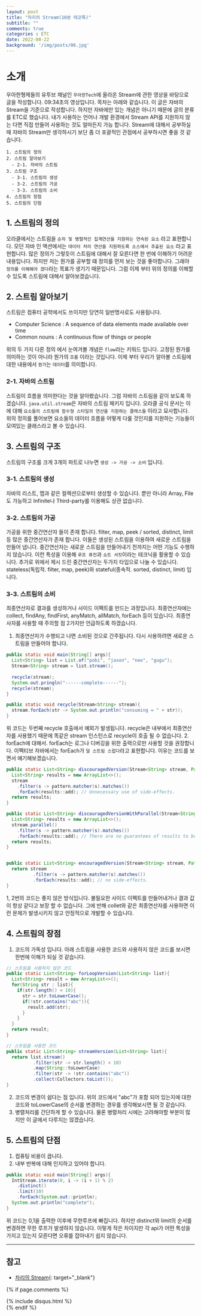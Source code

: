 ```yaml
---
layout: post
title: "차리의 Stream(10분 테코톡)"
subtitle: ""
comments: true
categories : ETC
date: 2022-08-22
background: '/img/posts/06.jpg'
---
```


# 소개
우아한형제들의 유투브 채널인 `우아한Tech`에 올라온 Stream에 관한 영상을 바탕으로 글을 작성합니다.
09:34초의 영상입니다.
목차는 아래와 같습니다.
이 글은 자바의 Stream을 기준으로 작성합니다.
하지만 자바에만 있는 개념은 아니기 때문에 글의 분류를 ETC로 했습니다.
내가 사용하는 언어나 개발 환경에서 Stream API를 지원하지 않는 다면 직접 만들어 사용하는 것도 얼마든지 가능 합니다.
Stream에 대해서 공부하실 때 자바의 Stream만 생각하시기 보단 좀 더 포괄적인 관점에서 공부하시면 좋을 것 같습니다.
```
1. 스트림의 정의
2. 스트림 알아보기
  - 2-1. 자바의 스트림
3. 스트림 구조
  - 3-1. 스트림의 생성
  - 3-2. 스트림의 가공
  - 3-3. 스트림의 소비
4. 스트림의 장점
5. 스트림의 단점
```

## 1. 스트림의 정의
오라클에서는 스트림을 `순차 및 병렬적인 집계연산을 지원하는 연속된 요소` 라고 표현합니다.
모던 자바 인 액션에서는 `데이터 처리 연산을 지원하도록 소스에서 추출된 요소` 라고 표현합니다.
많은 정의가 그렇듯이 스트림에 대해서 잘 모른다면 한 번에 이해하기 어려운 내용입니다.
하지만 저는 뭔가를 공부할 떄 정의를 먼저 보는 것을 좋아합니다.
그래야 `정의를 이해해야 겠다`라는 목표가 생기기 때문입니다.
그럼 이제 부터 위의 정의를 이해할 수 있도록 스트림에 대해서 알아보겠습니다.

## 2. 스트림 알아보기
스트림은 컴퓨터 공학에서도 쓰이지만 당연히 일반명사로도 사용됩니다.
- Computer Science : A sequence of data elements made available over time
- Common nouns : A continuous flow of things or people

위의 두 가지 다른 정의 에서 눈여겨볼 개념은 `flow`라는 키워드 입니다.
고정된 뭔가를 의미하는 것이 아니라 뭔가의 `흐름` 이라는 것입니다.
이제 부터 우리가 알아볼 스트림에 대한 내용에서 `뭔가`는 `데이터`를 의미합니다.

### 2-1. 자바의 스트림
스트림이 흐름을 의미한다는 것을 알아봤습니다.
그럼 자바의 스트림을 같이 보도록 하겠습니다.
`java.util.stream`은 자바의 스트림 패키지 입니다.
오라클 공식 문서는 이에 대해 `요소들의 스트림에 함수형 스타일의 연산을 지원하는 클래스들` 이라고 묘사합니다.
위의 정의를 풀어보면 요소들의 데이터 흐름을 어떻게 다룰 것인지를 지원하는 기능들이 모여있는 클래스라고 볼 수 있습니다.

## 3. 스트림의 구조
스트림의 구조를 크게 3개의 파트로 나누면 `생성 -> 가공 -> 소비` 입니다.

### 3-1. 스트림의 생성
자바의 리스트, 맵과 같은 컬렉션으로부터 생성할 수 있습니다.
뿐만 아니라 Array, File도 가능하고 Infinite나 Third-party를 이용해도 상관 없습니다.

### 3-2. 스트림의 가공
가공을 위한 중간연산자 들이 존재 합니다.
filter, map, peek / sorted, distinct, limit 등 많은 중간연산자가 존재 합니다.
이들은 생성된 스트림을 이용하여 새로운 스트림을 만들어 냅니다.
중간연산자는 새로운 스트림을 만들어내기 전까지는 어떤 기능도 수행하지 않습니다.
이런 특성을 이용해 `루프 퓨전`과 `쇼트 서킷`이라는 테크닉을 활용할 수 있습니다.
추가로 위에서 제시 드린 중간연산자는 두가지 타입으로 나눌 수 있습니다.
stateless(독립적. filter, map, peek)와 stateful(종속적. sorted, distinct, limit) 입니다.

### 3-3. 스트림의 소비
최종연산자로 결과를 생성하거나 사이드 이펙트를 만드는 과정입니다.
최종연산자에는 collect, findAny, findFirst, anyMatch, allMatch, forEach 등이 있습니다.
최종연사자를 사용할 때 주의할 점 2가지만 언급하도록 하겠습니다.
1. 최종연산자가 수행되고 나면 소비된 것으로 간주됩니다. 다시 사용하려면 새로운 스트림을 만들어야 합니다.

```java
public static void main(String[] args){
  List<String> list = List.of("pobi", "jason", "neo", "gugu");
  Stream<String> stream = list.stream();
  
  recycle(stream);
  System.out.pringln("------complete------");
  recycle(stream);
}

public static void recycle(Stream<String> stream){
  stream.forEach(str -> System.out.println("consuming = " + str));
}
```
위 코드는 두번째 recycle 호출에서 예외가 발생됩니다.
recycle은 내부에서 최종연산자를 사용했기 때문에 똑같은 stream 인스턴스로 recycle이 호출 될 수 없습니다.
2. forEach에 대해서.
forEach는 로그나 디버깅을 위한 출력으로만 사용할 것을 권장합니다.
이펙티브 자바에서는 forEach가 `덜 스트림 스럽다`라고 표현합니다.
이유는 코드를 보면서 얘기해보겠습니다.
```java
public static List<String> discouragedVersion(Stream<String> stream, Pattern pattern){
  List<String> results = new ArrayList<>();
  stream
    .filter(s -> pattern.matcher(s).matches())
    .forEach(results::add); // Unnecessary use of side-effects.
  return results;
}

public static List<String> discouragedVersionWithParallel(Stream<String> stream, Pattern pattern){
  List<String> results = new ArrayList<>();
  stream.parallel()
    .filter(s -> pattern.matcher(s).matches())
    .forEach(results::add); // There are no guarantees of results to be always same.
  return results;
}


public static List<String> encouragedVersion(Stream<String> stream, Pattern pattern){
  return stream
          .filter(s -> pattern.matcher(s).matches())
          .forEach(results::add); // no side-effects.
}
```
1, 2번의 코드는 좋지 않은 방식입니다.
불필요한 사이드 이펙트를 만들어내거나 결과 값이 항상 같다고 보장 할 수 없습니다.
그에 반해 collet와 같은 최종연산자를 사용하면 이런 문제가 발생시키지 않고 안정적으로 개발할 수 있습니다.

## 4. 스트림의 장점
1. 코드의 가독성 입니다. 아래 스트림을 사용한 코드와 사용하지 않은 코드를 보시면 한번에 이해가 되실 것 같습니다.

```java
// 스트림을 사용하지 않은 코드
public static List<String> forLoopVersion(List<String> list){
  List<String> result = new ArrayList<>();
  for(String str : list){
    if(str.length() < 10){
      str = str.toLowerCase();
      if(!str.contains("abc")){
        result.add(str);
      }
    }
  }
  return result;
}

// 스트림을 사용한 코드
public static List<String> streamVersion(List<String> list){
  return list.stream()
          .filter(str -> str.length() < 10)
          .map(String::toLowerCase)
          .filter(str -> !str.contains("abc"))
          .collect(Collectors.toList());
}
```

2. 코드의 변경이 쉽다는 점 입니다. 위의 코드에서 "abc"가 포함 되어 있는지에 대한 코드와 toLowerCase의 순서를 변경하는 경우를 생각해보시면 될 것 같습니다.
3. 병렬처리를 간단하게 할 수 있습니다. 물론 병렬처리 시에는 고려해야할 부분이 많지만 이 글에서 다루지는 않겠습니다.

## 5. 스트림의 단점
1. 컴퓨팅 비용이 큽니다. 
2. 내부 반복에 대해 인지하고 있어야 합니다.

```java
public static void main(String[] args){
  IntStream.iterate(0, i -> (i + 1) % 2)
    .distinct()
    .limit(10)
    .forEach(System.out::println);
  System.out.println("complete");
}
```
위 코드는 0,1을 출력한 이후에 무한루프에 빠집니다.
하지만 distinct와 limit의 순서를 변경하면 무한 루프가 발생하지 않습니다.
이렇게 작은 차이지만 각 api가 어떤 특성을 가지고 있는지 모른다면 오류를 잡아내기 쉽지 않습니다.

---
## 참고
- [차리의 Stream](https://m.youtube.com/watch?v=rbm87IFpwvQ){: target="_blank"}


{% if page.comments %}
<div id="post-disqus" class="container">
{% include disqus.html %}
</div>
{% endif %}
